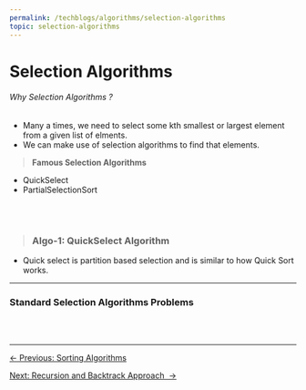 ```yaml
---
permalink: /techblogs/algorithms/selection-algorithms
topic: selection-algorithms
---
```




# Selection Algorithms

###### Why Selection Algorithms ?

- Many a times, we need to select some kth smallest or largest element from a given list of elments.
- We can make use of selection algorithms to find that elements.

> **Famous Selection Algorithms**

- QuickSelect
- PartialSelectionSort

<br>

<br>

> ### Algo-1: QuickSelect Algorithm

- Quick select is partition based selection and is similar to how Quick Sort works.



----

### Standard Selection Algorithms Problems







<br>

<br>

------

<a href="sorting-algorithms" class="prev-button">&larr; Previous: Sorting Algorithms</a>   

<a href="recursion-backtrack-approach" class="next-button">Next: Recursion and Backtrack Approach  &rarr;</a>

